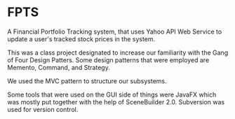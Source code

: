 # FPTS
A Financial Portfolio Tracking system, that uses Yahoo API Web Service to update a user's tracked stock prices in the system. 

This was a class project designated to increase our familiarity with the Gang of Four Design Patters. 
	Some design patterns that were employed are Memento, Command, and Strategy.
	
We used the MVC pattern to structure our subsystems.

Some tools that were used on the GUI side of things were JavaFX which was mostly put together with the help of SceneBuilder 2.0. Subversion was used for version control.

